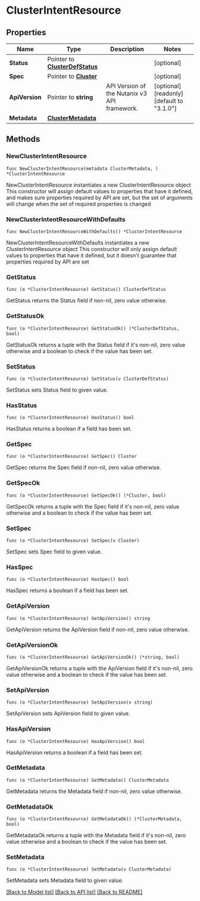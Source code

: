 # ClusterIntentResource

## Properties

Name | Type | Description | Notes
------------ | ------------- | ------------- | -------------
**Status** | Pointer to [**ClusterDefStatus**](ClusterDefStatus.md) |  | [optional] 
**Spec** | Pointer to [**Cluster**](Cluster.md) |  | [optional] 
**ApiVersion** | Pointer to **string** | API Version of the Nutanix v3 API framework. | [optional] [readonly] [default to "3.1.0"]
**Metadata** | [**ClusterMetadata**](ClusterMetadata.md) |  | 

## Methods

### NewClusterIntentResource

`func NewClusterIntentResource(metadata ClusterMetadata, ) *ClusterIntentResource`

NewClusterIntentResource instantiates a new ClusterIntentResource object
This constructor will assign default values to properties that have it defined,
and makes sure properties required by API are set, but the set of arguments
will change when the set of required properties is changed

### NewClusterIntentResourceWithDefaults

`func NewClusterIntentResourceWithDefaults() *ClusterIntentResource`

NewClusterIntentResourceWithDefaults instantiates a new ClusterIntentResource object
This constructor will only assign default values to properties that have it defined,
but it doesn't guarantee that properties required by API are set

### GetStatus

`func (o *ClusterIntentResource) GetStatus() ClusterDefStatus`

GetStatus returns the Status field if non-nil, zero value otherwise.

### GetStatusOk

`func (o *ClusterIntentResource) GetStatusOk() (*ClusterDefStatus, bool)`

GetStatusOk returns a tuple with the Status field if it's non-nil, zero value otherwise
and a boolean to check if the value has been set.

### SetStatus

`func (o *ClusterIntentResource) SetStatus(v ClusterDefStatus)`

SetStatus sets Status field to given value.

### HasStatus

`func (o *ClusterIntentResource) HasStatus() bool`

HasStatus returns a boolean if a field has been set.

### GetSpec

`func (o *ClusterIntentResource) GetSpec() Cluster`

GetSpec returns the Spec field if non-nil, zero value otherwise.

### GetSpecOk

`func (o *ClusterIntentResource) GetSpecOk() (*Cluster, bool)`

GetSpecOk returns a tuple with the Spec field if it's non-nil, zero value otherwise
and a boolean to check if the value has been set.

### SetSpec

`func (o *ClusterIntentResource) SetSpec(v Cluster)`

SetSpec sets Spec field to given value.

### HasSpec

`func (o *ClusterIntentResource) HasSpec() bool`

HasSpec returns a boolean if a field has been set.

### GetApiVersion

`func (o *ClusterIntentResource) GetApiVersion() string`

GetApiVersion returns the ApiVersion field if non-nil, zero value otherwise.

### GetApiVersionOk

`func (o *ClusterIntentResource) GetApiVersionOk() (*string, bool)`

GetApiVersionOk returns a tuple with the ApiVersion field if it's non-nil, zero value otherwise
and a boolean to check if the value has been set.

### SetApiVersion

`func (o *ClusterIntentResource) SetApiVersion(v string)`

SetApiVersion sets ApiVersion field to given value.

### HasApiVersion

`func (o *ClusterIntentResource) HasApiVersion() bool`

HasApiVersion returns a boolean if a field has been set.

### GetMetadata

`func (o *ClusterIntentResource) GetMetadata() ClusterMetadata`

GetMetadata returns the Metadata field if non-nil, zero value otherwise.

### GetMetadataOk

`func (o *ClusterIntentResource) GetMetadataOk() (*ClusterMetadata, bool)`

GetMetadataOk returns a tuple with the Metadata field if it's non-nil, zero value otherwise
and a boolean to check if the value has been set.

### SetMetadata

`func (o *ClusterIntentResource) SetMetadata(v ClusterMetadata)`

SetMetadata sets Metadata field to given value.



[[Back to Model list]](../README.md#documentation-for-models) [[Back to API list]](../README.md#documentation-for-api-endpoints) [[Back to README]](../README.md)


